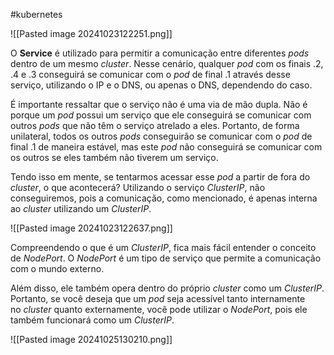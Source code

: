 #kubernetes 

![[Pasted image 20241023122251.png]]

O **Service** é utilizado para permitir a comunicação entre diferentes _pods_ dentro de um mesmo _cluster_. Nesse cenário, qualquer _pod_ com os finais .2, .4 e .3 conseguirá se comunicar com o _pod_ de final .1 através desse serviço, utilizando o IP e o DNS, ou apenas o DNS, dependendo do caso.

É importante ressaltar que o serviço não é uma via de mão dupla. Não é porque um _pod_ possui um serviço que ele conseguirá se comunicar com outros _pods_ que não têm o serviço atrelado a eles. Portanto, de forma unilateral, todos os outros _pods_ conseguirão se comunicar com o _pod_ de final .1 de maneira estável, mas este _pod_ não conseguirá se comunicar com os outros se eles também não tiverem um serviço.

Tendo isso em mente, se tentarmos acessar esse _pod_ a partir de fora do _cluster_, o que acontecerá? Utilizando o serviço _ClusterIP_, não conseguiremos, pois a comunicação, como mencionado, é apenas interna ao _cluster_ utilizando um _ClusterIP_.

![[Pasted image 20241023122637.png]]

Compreendendo o que é um _ClusterIP_, fica mais fácil entender o conceito de _NodePort_. O _NodePort_ é um tipo de serviço que permite a comunicação com o mundo externo.

Além disso, ele também opera dentro do próprio _cluster_ como um _ClusterIP_. Portanto, se você deseja que um _pod_ seja acessível tanto internamente no _cluster_ quanto externamente, você pode utilizar o _NodePort_, pois ele também funcionará como um _ClusterIP_.

![[Pasted image 20241025130210.png]]

